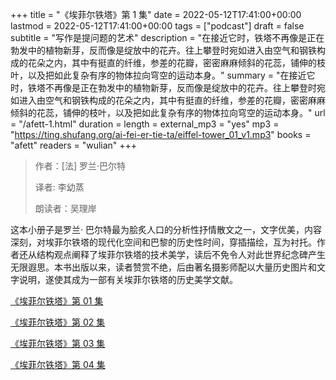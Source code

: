 +++
title = "《埃菲尔铁塔》第 1 集"
date = 2022-05-12T17:41:00+00:00
lastmod = 2022-05-12T17:41:00+00:00
tags = ["podcast"]
draft = false
subtitle = "写作是提问题的艺术"
description = "在接近它时，铁塔不再像是正在勃发中的植物新芽，反而像是绽放中的花卉。往上攀登时宛如进入由空气和钢铁构成的花朵之内，其中有挺直的纤维，参差的花瓣，密密麻麻倾斜的花蕊，铺伸的枝叶，以及把如此复杂有序的物体拉向穹空的运动本身。"
summary = "在接近它时，铁塔不再像是正在勃发中的植物新芽，反而像是绽放中的花卉。往上攀登时宛如进入由空气和钢铁构成的花朵之内，其中有挺直的纤维，参差的花瓣，密密麻麻倾斜的花蕊，铺伸的枝叶，以及把如此复杂有序的物体拉向穹空的运动本身。"
url = "/afett-1.html"
duration = 
length = 
external_mp3 = "yes"
mp3 = "https://ting.shufang.org/ai-fei-er-tie-ta/eiffel-tower_01_v1.mp3"
books = "afett"
readers = "wulian"
+++

> 作者：[法] 罗兰·巴尔特
>
> 译者: 李幼蒸
>
> 朗读者：吴理岸

这本小册子是罗兰· 巴尔特最为脍炙人口的分析性抒情散文之一，文字优美，内容深刻，对埃菲尔铁塔的现代化空间和巴黎的历史性时间，穿插描绘，互为衬托。作者还从结构观点阐释了埃菲尔铁塔的技术美学，读后不免令人对此世界纪念碑产生无限遐思。本书出版以来，读者赞赏不绝，后由著名摄影师配以大量历史图片和文字说明，遂使其成为一部有关埃菲尔铁塔的历史美学文献。

[《埃菲尔铁塔》第 01 集](./afett-1.html)

[《埃菲尔铁塔》第 02 集](./afett-2.html)

[《埃菲尔铁塔》第 03 集](./afett-3.html)

[《埃菲尔铁塔》第 04 集](./afett-4.html)
